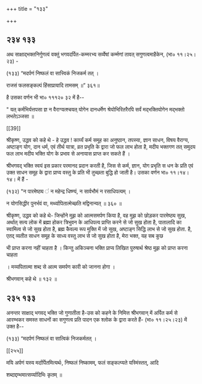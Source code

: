 +++
title = "१३३"

+++


## २३४ १३३
अथ साक्षाद्भक्तनिर्गुणत्वं वक्तुं भगवदर्पित-कम्मरभ्य सर्व्वेषां कर्म्मणां तावत् सगुणत्वमाहैकेन, (भा० ११।२५।२३) - 

(१३३) “मदर्पणं निष्फलं वा सात्त्विकं निजकर्म तत् । 

राजसं फलसङ्कल्पं हिंसाप्रायादि तामसम् ॥” ३६१॥ 

है उसका वर्णन भी भा० १११२० ३२ में है-- 

" यत् कर्मभिर्यत्तपसा ज्ञ न वैराग्यत्श्चयत् योगेन दानधर्मेण श्रेयोभिरितरैरपि सर्वं मद्भक्तियोगेन मद्भक्तो लभतेऽञ्जसा ॥ 

[[39]]

श्रीकृष्ण, उद्धव को कहे थे - हे उद्धव ! कार्य्यं कर्म समूह का अनुष्ठान, तपस्या, ज्ञान साधन, विषय वैराग्य, अष्टाङ्ग योग, दान धर्म, एवं तीर्थ यात्रा, व्रत प्रभृति के द्वारा जो फल लाभ होता है, मदीय भक्तगण तत् समुदय फल लाभ मदीय भक्ति योग के प्रभाव से अनायास प्राप्त कर सकते हैं । 

श्रीभगवद् भक्ति स्वयं इस प्रकार परमानद प्रदान करती है, जिस से कर्म, ज्ञान, योग प्रभृति स धन के प्रति एवं उक्त साधन समूह के द्वारा प्राप्य वस्तु के प्रति भी तुच्छता बुद्धि हो जाती है। उसका वर्णन भा० ११।१४।१४। में हैं - 

(१३२) "न पारमेष्ठ्य ं न महेन्द्र धिष्ण्यं, न सार्वभौमं न रसाधिपत्यम् । 

न योगसिद्धीर पुनर्भवं वा, मर्थ्यापितात्मेच्छति मद्विनान्यत् ॥ ३६० ॥ 

श्रीकृष्ण, उद्धव को कहे थे- जिन्होंने मुझ को आत्मसमर्पण किया है, वह मुझ को छोड़कर पारमेष्ठ्य सुख, अर्थात् सत्य लोक में ब्रह्मा होकर त्रिभुवन के आधिपत्य प्राप्ति करने से जो सुख होता है, पातालादि का स्वामित्व से जो सुख होता है, ब्रह्म कैवल्य रूप मुक्ति में जो सुख, अष्टाङ्ग सिद्धि लाभ से जो सुख होता. है, एतद् व्यतीत साधन समूह के साध्य वस्तु लाभ से जो सुख होता है, मेरा भक्त, यह सब कुछ 

भी प्राप्त करना नहीं चाहता है । किन्तु अकिञ्चना भक्ति प्राप्य लिखित पुरुषार्थ श्रेष्ठ मुझ को प्राप्त करना चाहता 

। मय्यपितात्मा शब्द से आत्म समर्पण कारी को जानना होगा । 

श्रीभगवान् कहे थे ॥ १३२ ॥ 


## २३५ १३३
अनन्तर साक्षाद् भगवद् भक्ति जो गुणातीता है-उस को कहने के निमित्त श्रीभगवान् में अर्पित कर्म से आरम्भकर समस्त साधनों का सगुणत्व प्रति पादन एक श्लोक के द्वारा करते हैं- (भा० ११।२५।२३) में उक्त है-- 

(१३३) “मदर्पणं निष्फलं वा सात्विकं निजकर्मतत् । 



[[२५५]]

मयि अर्पणं यस्य मर्दार्पितमित्यर्थः, निष्फलं निष्कामम्, फलं सङ्कल्प्यते यस्मिंस्तत्, आदि 

शब्दाद्दम्भमात्सर्य्यादिभिः कृतम् ॥ 
